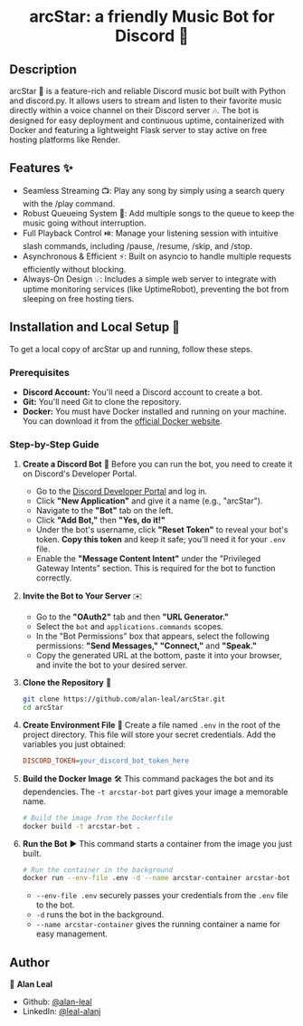 <h1 align="center">arcStar: a friendly Music Bot for Discord 👋</h1>

## Description
arcStar 🤖 is a feature-rich and reliable Discord music bot built with Python and discord.py. It allows users to stream and listen to their favorite music directly within a voice channel on their Discord server 🎶. The bot is designed for easy deployment and continuous uptime, containerized with Docker and featuring a lightweight Flask server to stay active on free hosting platforms like Render.

## Features ✨
- Seamless Streaming 📺: Play any song by simply using a search query with the /play command.
- Robust Queueing System 🎵: Add multiple songs to the queue to keep the music going without interruption.
- Full Playback Control ⏯️: Manage your listening session with intuitive slash commands, including /pause, /resume, /skip, and /stop.
- Asynchronous & Efficient ⚡: Built on asyncio to handle multiple requests efficiently without blocking.
- Always-On Design 💡: Includes a simple web server to integrate with uptime monitoring services (like UptimeRobot), preventing the bot from sleeping on free hosting tiers.

## Installation and Local Setup 🚀

To get a local copy of arcStar up and running, follow these steps.

### **Prerequisites**

* **Discord Account:** You'll need a Discord account to create a bot.
* **Git:** You'll need Git to clone the repository.
* **Docker:** You must have Docker installed and running on your machine. You can download it from the [official Docker website](https://www.docker.com/products/docker-desktop/).

### **Step-by-Step Guide**

1.  **Create a Discord Bot** 🤖
    Before you can run the bot, you need to create it on Discord's Developer Portal.

    * Go to the [Discord Developer Portal](https://discord.com/developers/applications) and log in.
    * Click **"New Application"** and give it a name (e.g., "arcStar").
    * Navigate to the **"Bot"** tab on the left.
    * Click **"Add Bot,"** then **"Yes, do it!"**
    * Under the bot's username, click **"Reset Token"** to reveal your bot's token. **Copy this token** and keep it safe; you'll need it for your `.env` file.
    * Enable the **"Message Content Intent"** under the "Privileged Gateway Intents" section. This is required for the bot to function correctly.
    
2.  **Invite the Bot to Your Server** ✉️
    * Go to the **"OAuth2"** tab and then **"URL Generator."**
    * Select the `bot` and `applications.commands` scopes.
    * In the "Bot Permissions" box that appears, select the following permissions: **"Send Messages," "Connect,"** and **"Speak."**
    * Copy the generated URL at the bottom, paste it into your browser, and invite the bot to your desired server.

3.  **Clone the Repository** 📂
    ```bash
    git clone https://github.com/alan-leal/arcStar.git
    cd arcStar
    ```

4.  **Create Environment File** 🔑
    Create a file named `.env` in the root of the project directory. This file will store your secret credentials. Add the variables you just obtained:
    ```ini
    DISCORD_TOKEN=your_discord_bot_token_here
    ```

5.  **Build the Docker Image** 🛠️
    This command packages the bot and its dependencies. The `-t arcstar-bot` part gives your image a memorable name.
    ```bash
    # Build the image from the Dockerfile
    docker build -t arcstar-bot .
    ```

6.  **Run the Bot** ▶️
    This command starts a container from the image you just built.
    ```bash
    # Run the container in the background
    docker run --env-file .env -d --name arcstar-container arcstar-bot
    ```
    * `--env-file .env` securely passes your credentials from the `.env` file to the bot.
    * `-d` runs the bot in the background.
    * `--name arcstar-container` gives the running container a name for easy management.

## Author

👤 **Alan Leal**

* Github: [@alan-leal](https://github.com/alan-leal)
* LinkedIn: [@leal-alanj](https://linkedin.com/in/leal-alanj)